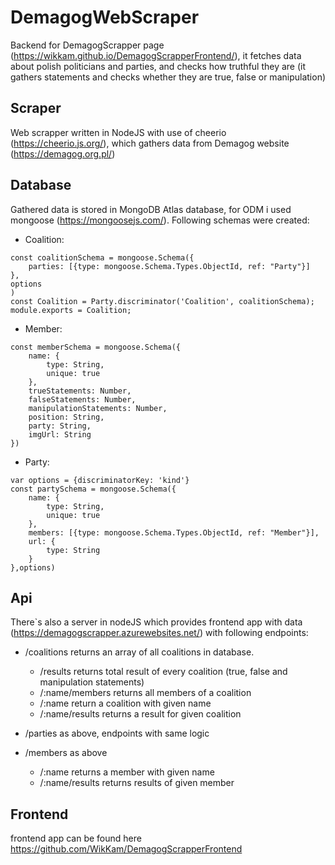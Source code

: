 # DemagogWebScraper

Backend for DemagogScrapper page (https://wikkam.github.io/DemagogScrapperFrontend/), it fetches data about polish politicians and parties, and checks how truthful they are (it gathers statements and checks whether they are true, false or manipulation)

## Scraper
Web scrapper written in NodeJS with use of cheerio (https://cheerio.js.org/), which gathers data from Demagog website (https://demagog.org.pl/)

## Database 
Gathered data is stored in MongoDB Atlas database, for ODM i used mongoose (https://mongoosejs.com/). Following schemas were created:

* Coalition:
```
const coalitionSchema = mongoose.Schema({
    parties: [{type: mongoose.Schema.Types.ObjectId, ref: "Party"}]
},
options
)
const Coalition = Party.discriminator('Coalition', coalitionSchema);
module.exports = Coalition;
```

* Member: 
```
const memberSchema = mongoose.Schema({
    name: {
        type: String,
        unique: true
    },
    trueStatements: Number,
    falseStatements: Number,
    manipulationStatements: Number,
    position: String,
    party: String,
    imgUrl: String
})
```
* Party:
```
var options = {discriminatorKey: 'kind'}
const partySchema = mongoose.Schema({
    name: {
        type: String,
        unique: true
    },
    members: [{type: mongoose.Schema.Types.ObjectId, ref: "Member"}],
    url: {
        type: String
    }
},options)
```

## Api
There`s also a server in nodeJS which provides frontend app with data (https://demagogscrapper.azurewebsites.net/) with following endpoints:

* /coalitions
  returns an array of all coalitions in database.
  * /results
     returns total result of every coalition (true, false and manipulation statements)
  * /:name/members
     returns all members of a coalition
  * /:name
     return a coalition with given name
  * /:name/results
     returns a result for given coalition
      
  
* /parties
  as above, endpoints with same logic
* /members
  as above
  * /:name
    returns a member with given name
  * /:name/results
    returns results of given member

## Frontend
frontend app can be found here https://github.com/WikKam/DemagogScrapperFrontend
 
